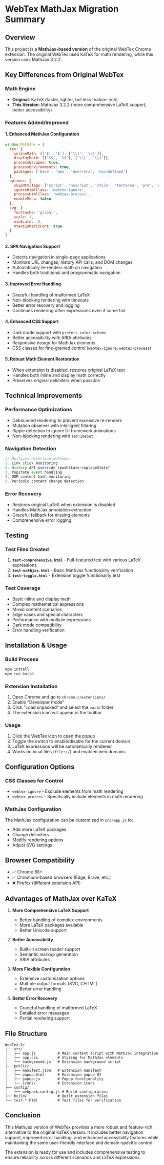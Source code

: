 # WebTex MathJax Migration Summary

## Overview

This project is a **MathJax-based version** of the original WebTex Chrome extension. The original WebTex used KaTeX for math rendering, while this version uses MathJax 3.2.2.

## Key Differences from Original WebTex

### Math Engine
- **Original**: KaTeX (faster, lighter, but less feature-rich)
- **This Version**: MathJax 3.2.2 (more comprehensive LaTeX support, better accessibility)

### Features Added/Improved

#### 1. **Enhanced MathJax Configuration**
```javascript
window.MathJax = {
  tex: {
    inlineMath: [['$', '$'], ['\\(', '\\)']],
    displayMath: [['$$', '$$'], ['\\[', '\\]']],
    processEscapes: true,
    processEnvironments: true,
    packages: ['base', 'ams', 'noerrors', 'noundefined']
  },
  options: {
    skipHtmlTags: ['script', 'noscript', 'style', 'textarea', 'pre', 'code'],
    ignoreHtmlClass: 'webtex-ignore',
    processHtmlClass: 'webtex-process',
    enableMenu: false
  },
  svg: {
    fontCache: 'global',
    scale: 1,
    minScale: .5,
    mtextInheritFont: true
  }
}
```

#### 2. **SPA Navigation Support**
- Detects navigation in single-page applications
- Monitors URL changes, history API calls, and DOM changes
- Automatically re-renders math on navigation
- Handles both traditional and programmatic navigation

#### 3. **Improved Error Handling**
- Graceful handling of malformed LaTeX
- Non-blocking rendering with timeouts
- Better error recovery and logging
- Continues rendering other expressions even if some fail

#### 4. **Enhanced CSS Support**
- Dark mode support with `prefers-color-scheme`
- Better accessibility with ARIA attributes
- Responsive design for MathJax elements
- CSS classes for fine-grained control (`webtex-ignore`, `webtex-process`)

#### 5. **Robust Math Element Restoration**
- When extension is disabled, restores original LaTeX text
- Handles both inline and display math correctly
- Preserves original delimiters when possible

## Technical Improvements

### Performance Optimizations
- Debounced rendering to prevent excessive re-renders
- Mutation observer with intelligent filtering
- Ripple detection to ignore UI framework animations
- Non-blocking rendering with `setTimeout`

### Navigation Detection
```javascript
// Multiple detection methods:
1. Link click monitoring
2. History API override (pushState/replaceState)
3. Popstate event handling
4. DOM content hash monitoring
5. Periodic content change detection
```

### Error Recovery
- Restores original LaTeX when extension is disabled
- Handles MathJax annotation extraction
- Graceful fallback for missing elements
- Comprehensive error logging

## Testing

### Test Files Created
1. **`test-comprehensive.html`** - Full-featured test with various LaTeX expressions
2. **`test-mathjax.html`** - Basic MathJax functionality verification
3. **`test-toggle.html`** - Extension toggle functionality test

### Test Coverage
- Basic inline and display math
- Complex mathematical expressions
- Mixed content scenarios
- Edge cases and special characters
- Performance with multiple expressions
- Dark mode compatibility
- Error handling verification

## Installation & Usage

### Build Process
```bash
npm install
npm run build
```

### Extension Installation
1. Open Chrome and go to `chrome://extensions/`
2. Enable "Developer mode"
3. Click "Load unpacked" and select the `build` folder
4. The extension icon will appear in the toolbar

### Usage
1. Click the WebTex icon to open the popup
2. Toggle the switch to enable/disable for the current domain
3. LaTeX expressions will be automatically rendered
4. Works on local files (`file://`) and enabled web domains

## Configuration Options

### CSS Classes for Control
- `webtex-ignore` - Exclude elements from math rendering
- `webtex-process` - Specifically include elements in math rendering

### MathJax Configuration
The MathJax configuration can be customized in `src/app.js` to:
- Add more LaTeX packages
- Change delimiters
- Modify rendering options
- Adjust SVG settings

## Browser Compatibility

- ✅ Chrome 88+
- ✅ Chromium-based browsers (Edge, Brave, etc.)
- ❌ Firefox (different extension API)

## Advantages of MathJax over KaTeX

1. **More Comprehensive LaTeX Support**
   - Better handling of complex environments
   - More LaTeX packages available
   - Better Unicode support

2. **Better Accessibility**
   - Built-in screen reader support
   - Semantic markup generation
   - ARIA attributes

3. **More Flexible Configuration**
   - Extensive customization options
   - Multiple output formats (SVG, CHTML)
   - Better error handling

4. **Better Error Recovery**
   - Graceful handling of malformed LaTeX
   - Detailed error messages
   - Partial rendering support

## File Structure

```
WebTex-2/
├── src/
│   ├── app.js          # Main content script with MathJax integration
│   ├── app.css         # Styling for MathJax elements
│   └── background.js   # Extension background script
├── public/
│   ├── manifest.json   # Extension manifest
│   ├── popup.html      # Extension popup UI
│   ├── popup.js        # Popup functionality
│   └── icons/          # Extension icons
├── config/
│   └── webpack.config.js # Build configuration
├── build/              # Built extension files
└── test-*.html         # Test files for verification
```

## Conclusion

This MathJax version of WebTex provides a more robust and feature-rich alternative to the original KaTeX version. It includes better navigation support, improved error handling, and enhanced accessibility features while maintaining the same user-friendly interface and domain-specific control.

The extension is ready for use and includes comprehensive testing to ensure reliability across different scenarios and LaTeX expressions. 